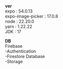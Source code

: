 **ver** <br />
expo : 54.0.13 <br />
expo-image-picker : 17.0.8 <br />
node : 22.20.0 <br />
yarn : 1.22.22 <br />
JDK : 17 <br />

**DB** <br />
Firebase <br />
-Authentication <br />
-Firestore Database <br />
-Storage <br />
